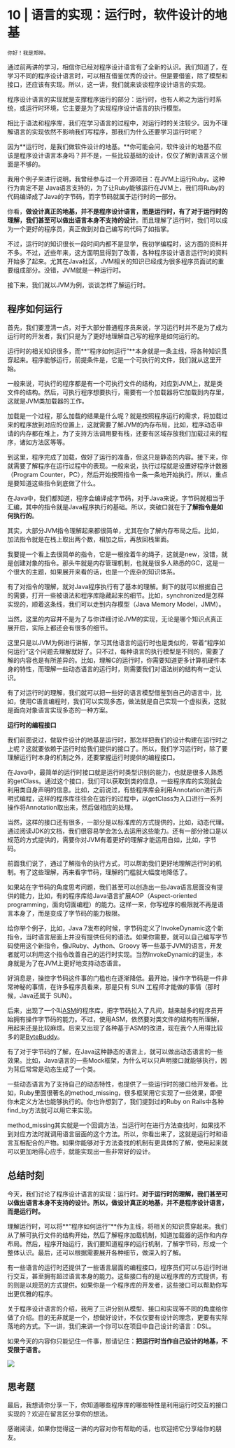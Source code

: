# 10 | 语言的实现：运行时，软件设计的地基

    你好！我是郑晔。

通过前两讲的学习，相信你已经对程序设计语言有了全新的认识。我们知道了，在学习不同的程序设计语言时，可以相互借鉴优秀的设计。但是要借鉴，除了模型和接口，还应该有实现。所以，这一讲，我们就来谈谈程序设计语言的实现。

程序设计语言的实现就是支撑程序运行的部分：运行时，也有人称之为运行时系统，或运行时环境，它主要是为了实现程序设计语言的执行模型。

相比于语法和程序库，我们在学习语言的过程中，对运行时的关注较少。因为不理解语言的实现依然不影响我们写程序，那我们为什么还要学习运行时呢？

因为**运行时，是我们做软件设计的地基。**你可能会问，软件设计的地基不应该是程序设计语言本身吗？并不是，一些比较基础的设计，仅仅了解到语言这个层面是不够的。

我用个例子来进行说明，我曾经参与过一个开源项目：在JVM上运行Ruby。这种行为肯定不是 Java语言支持的，为了让Ruby能够运行在JVM上，我们将Ruby的代码编译成了Java的字节码，而字节码就属于运行时的一部分。

你看，**做设计真正的地基，并不是程序设计语言，而是运行时，有了对于运行时的理解，我们甚至可以做出语言本身不支持的设计**。而且理解了运行时，我们可以成为一个更好的程序员，真正做到对自己编写的代码了如指掌。

不过，运行时的知识很长一段时间内都不是显学，我初学编程时，这方面的资料并不多。不过，近些年来，这方面明显得到了改善，各种程序设计语言运行时的资料开始多了起来。尤其在Java社区，JVM相关的知识已经成为很多程序员面试的重要组成部分。没错，JVM就是一种运行时。

接下来，我们就以JVM为例，谈谈怎样了解运行时。

## 程序如何运行

首先，我们要澄清一点，对于大部分普通程序员来说，学习运行时并不是为了成为运行时的开发者，我们只是为了更好地理解自己写的程序是如何运行的。

运行时的相关知识很多，而**“程序如何运行”**本身就是一条主线，将各种知识贯穿起来。程序能够运行，前提条件是，它是一个可执行的文件，我们就从这里开始。

一般来说，可执行的程序都是有一个可执行文件的结构，对应到JVM上，就是类文件的结构。然后，可执行程序想要执行，需要有一个加载器将它加载到内存里，这就是JVM类加载器的工作。

加载是一个过程，那么加载的结果是什么呢？就是按照程序运行的需求，将加载过来的程序放到对应的位置上，这就需要了解JVM的内存布局，比如，程序动态申请的内存都在堆上，为了支持方法调用要有栈，还要有区域存放我们加载过来的程序，诸如方法区等等。

到这里，程序完成了加载，做好了运行的准备，但这只是静态的内容。接下来，你就需要了解程序在运行过程中的表现。一般来说，执行过程就是设置好程序计数器（Program Counter，PC），然后开始按照指令一条一条地开始执行。所以，重点是要知道这些指令到底做了什么。

在Java中，我们都知道，程序会编译成字节码，对于Java来说，字节码就相当于汇编，其中的指令就是Java程序执行的基础。所以，突破口就在于**了解指令是如何执行的**。

其实，大部分JVM指令理解起来都很简单，尤其在你了解内存布局之后。比如，加法指令就是在栈上取出两个数，相加之后，再放回栈里面。

我要提一个看上去很简单的指令，它是一根拴着牛的绳子，这就是new，没错，就是创建对象的指令。那头牛就是内存管理机制，也就是很多人熟悉的GC，这是一个很大的主题，如果展开来看的话，也是一个庞杂的知识体系。

有了对指令的理解，就对Java程序执行有了基本的理解。剩下的就可以根据自己的需要，打开一些被语法和程序库隐藏起来的细节。比如，synchronized是怎样实现的，顺着这条线，我们可以走到内存模型（Java Memory Model，JMM）。

当然，这里的内容并不是为了与你详细讨论JVM的实现，无论是哪个知识点真正展开后，实际上都还会有很多的细节。

这里只是以JVM为例进行讲解，学习其他语言的运行时也是类似的，带着“程序如何运行”这个问题去理解就好了。只不过，每种语言的执行模型是不同的，需要了解的内容也是有所差异的。比如，理解C的运行时，你需要知道更多计算机硬件本身的特性，而理解一些动态语言的运行时，则需要我们对语法树的结构有一定认识。

有了对运行时的理解，我们就可以把一些好的语言模型借鉴到自己的语言中，比如，使用C语言编程时，我们可以实现多态，做法就是自己实现一个虚拟表，这就是面向对象语言实现多态的一种方案。

**运行时的编程接口**

我们前面说过，做软件设计的地基是运行时，那怎样把我们的设计构建在运行时之上呢？这就要依赖于运行时给我们提供的接口了。所以，我们学习运行时，除了要理解运行时本身的机制之外，还要掌握运行时提供的编程接口。

在Java中，最简单的运行时接口就是运行时类型识别的能力，也就是很多人熟悉的getClass。通过这个接口，我们可以获取到类的信息，一些程序库的实现就会利用类自身声明的信息。比如，之前说过，有些程序库会利用Annotation进行声明式编程，这样的程序库往往会在运行的过程中，以getClass为入口进行一系列操作将Annotation取出来，然后做相应的处理。

当然，这样的接口还有很多，一部分是以标准库的方式提供的，比如，动态代理。通过阅读JDK的文档，我们很容易学会怎么去运用这些能力。还有一部分接口是以规范的方式提供的，需要你对JVM有着更好的理解才能运用自如，比如，字节码。

前面我们说了，通过了解指令的执行方式，可以帮助我们更好地理解运行时的机制。有了这些理解，再来看字节码，理解的门槛就大幅度地降低了。

如果站在字节码的角度思考问题，我们甚至可以创造出一些Java语言层面没有提供的能力，比如，有的程序库给Java语言扩展AOP（Aspect-oriented programming，面向切面编程）的能力。这样一来，你写程序的极限就不再是语言本身了，而是变成了字节码的能力极限。

给你举个例子，比如，Java 7发布的时候，字节码定义了InvokeDynamic这个新指令，当时语言层面上并没有提供任何的语法。如果你需要，就可以自己编写字节码使用这个新指令，像JRuby、Jython、Groovy 等一些基于JVM的语言，开发者就可以利用这个指令改善自己的运行时实现。当然InvokeDynamic的诞生，本身就是为了在JVM上更好地支持动态语言。

好消息是，操控字节码这件事的门槛也在逐渐降低。最开始，操作字节码是一件非常神秘的事情，在许多程序员看来，那是只有 SUN 工程师才能做的事情（那时候，Java还属于 SUN）。

后来，出现了一个叫[ASM](https://asm.ow2.io/)的程序库，把字节码拉入了凡间，越来越多的程序员开始拥有操作字节码的能力。不过，使用ASM，依然要对类文件的结构有所理解，用起来还是比较麻烦。后来又出现了各种基于ASM的改进，现在我个人用得比较多的是[ByteBuddy](https://bytebuddy.net/)。

有了对于字节码的了解，在Java这种静态的语言上，就可以做出动态语言的一些效果。比如，Java语言的一些Mock框架，为什么可以只声明接口就能够执行，因为背后常常是动态生成了一个类。

一些动态语言为了支持自己的动态特性，也提供了一些运行时的接口给开发者。比如，Ruby里面很著名的method\_missing，很多框架用它实现了一些效果，即便你未定义方法也能够执行的。你也许想到了，我们提到过的Ruby on Rails中各种find\_by方法就可以用它来实现。

method\_missing其实就是一个回调方法，当运行时在进行方法查找时，如果找不到对应方法时就调用语言层面的这个方法。所以，你看出来了，这就是运行时和语言互相配合的产物。如果你能够对于方法查找的机制有更具体的了解，使用起来就可以更加地得心应手，就能实现出一些非常好的设计。

## 总结时刻

今天，我们讨论了程序设计语言的实现：运行时。**对于运行时的理解，我们甚至可以做出语言本身不支持的设计。所以，做设计真正的地基，并不是程序设计语言，而是运行时。**

理解运行时，可以将**“程序如何运行”**作为主线，将相关的知识贯穿起来。我们从了解可执行文件的结构开始，然后了解程序加载机制，知道加载器的运作和内存布局。然后，程序开始运行，我们要知道程序的运行机制，了解字节码，形成一个整体认识。最后，还可以根据需要展开各种细节，做深入的了解。

有一些语言的运行时还提供了一些语言层面的编程接口，程序员们可以与运行时进行交互，甚至拥有超过语言本身的能力。这些接口有的是以程序库的方式提供，有的则是以规范的方式提供。如果你是一个程序库的开发者，这些接口可以帮助你写出更优雅的程序。

关于程序设计语言的介绍，我用了三讲分别从模型、接口和实现等不同的角度给你做了介绍。目的无非就是一个，想做好设计，不仅仅要有设计的理念，更要有实际落地的方式。下一讲，我们来讲一个你可以在项目中自己设计的语言：DSL。

如果今天的内容你只能记住一件事，那请记住：**把运行时当作自己设计的地基，不受限于语言。**

![](https://static001.geekbang.org/resource/image/0a/d9/0ac9b789f401a370ff91b4bd495417d9.jpg)

## 思考题

最后，我想请你分享一下，你知道哪些程序库的哪些特性是利用运行时交互的接口实现的？欢迎在留言区分享你的想法。

感谢阅读，如果你觉得这一讲的内容对你有帮助的话，也欢迎把它分享给你的朋友。
    